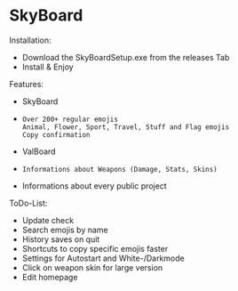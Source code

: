 <h1>SkyBoard</h1>
Installation: 

- Download the SkyBoardSetup.exe from the releases Tab
- Install & Enjoy


Features:
- SkyBoard
-     Over 200+ regular emojis
      Animal, Flower, Sport, Travel, Stuff and Flag emojis
      Copy confirmation
- ValBoard
-     Informations about Weapons (Damage, Stats, Skins)
- Informations about every public project


ToDo-List:
- Update check
- Search emojis by name
- History saves on quit
- Shortcuts to copy specific emojis faster
- Settings for Autostart and White-/Darkmode
- Click on weapon skin for large version
- Edit homepage
